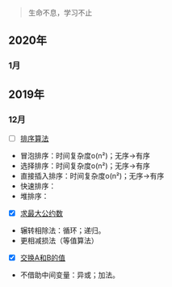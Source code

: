 > 生命不息，学习不止

## 2020年

### 1月 

## 2019年

### 12月

* [ ] [排序算法](https://github.com/ConstantCody/algorithm_study/blob/master/algorithms/2019.12/SortNumber.h)
 * 冒泡排序：时间复杂度o(n²)；无序->有序
 * 选择排序：时间复杂度o(n²)；无序->有序
 * 直接插入排序：时间复杂度o(n²)；无序->有序
 * 快速排序：
 * 堆排序：

* [x] [求最大公约数](https://github.com/ConstantCody/algorithm_study/blob/master/algorithms/2019.12/GreaterCommonDivisor.h)
 * 辗转相除法：循环；递归。
 * 更相减损法（等值算法）

* [x] [交换A和B的值](https://github.com/ConstantCody/algorithm_study/blob/master/algorithms/2019.12/SwapNumber.h)
 * 不借助中间变量：异或；加法。
